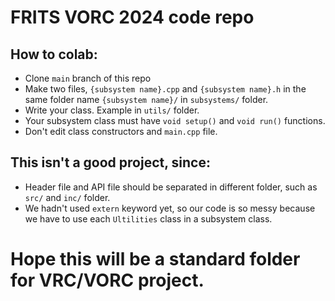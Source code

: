 # FRITS VORC 2024 code repo
## How to colab:
- Clone `main` branch of this repo 
- Make two files, `{subsystem name}.cpp` and `{subsystem name}.h` in the same folder name `{subsystem name}/` in `subsystems/` folder.
- Write your class. Example in `utils/` folder.
- Your subsystem class must have `void setup()` and `void run()` functions.
- Don't edit class constructors and `main.cpp` file.
## This isn't a good project, since:
- Header file and API file should be separated in different folder, such as `src/` and `inc/` folder.
- We hadn't used `extern` keyword yet, so our code is so messy because we have to use each `Ultilities` class in a subsystem class.
# Hope this will be a standard folder for VRC/VORC project.
